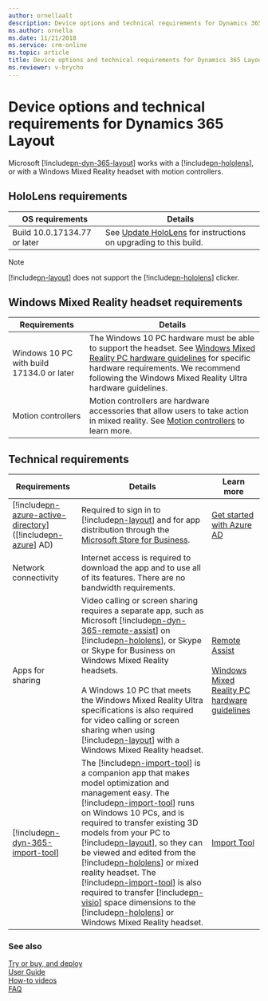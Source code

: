 ```yaml
---
author: ornellaalt
description: Device options and technical requirements for Dynamics 365 Layout
ms.author: ornella
ms.date: 11/21/2018
ms.service: crm-online
ms.topic: article
title: Device options and technical requirements for Dynamics 365 Layout
ms.reviewer: v-brycho
---
```


# Device options and technical requirements for Dynamics 365 Layout

Microsoft [!include[pn-dyn-365-layout](../includes/pn-dyn-365-layout.md)] works with a [!include[pn-hololens](../includes/pn-hololens.md)], or with a Windows Mixed Reality headset with
motion controllers.

## HoloLens requirements

| **OS requirements**          | **Details**                                                                                                                           |
|------------------------------|---------------------------------------------------------------------------------------------------------------------------------------|
| Build 10.0.17134.77 or later | See [Update HoloLens](https://support.microsoft.com/help/12643/hololens-update-hololens) for instructions on upgrading to this build. |

> [!NOTE]
> [!include[pn-layout](../includes/pn-layout.md)] does not support the [!include[pn-hololens](../includes/pn-hololens.md)] clicker.

## Windows Mixed Reality headset requirements

| **Requirements**                          | **Details**                                                                                                                                                                                                                                                                                                                          |
|-------------------------------------------|--------------------------------------------------------------------------------------------------------------------------------------------------------------------------------------------------------------------------------------------------------------------------------------------------------------------------------------|
| Windows 10 PC with build 17134.0 or later | The Windows 10 PC hardware must be able to support the headset. See [Windows Mixed Reality PC hardware guidelines](https://support.microsoft.com/en-us/help/4039260/windows-10-mixed-reality-pc-hardware-guidelines) for specific hardware requirements. We recommend following the Windows Mixed Reality Ultra hardware guidelines. |
| Motion controllers                        | Motion controllers are hardware accessories that allow users to take action in mixed reality. See [Motion controllers](https://docs.microsoft.com/en-us/windows/mixed-reality/motion-controllers) to learn more.                                                                                                                     |

Technical requirements
----------------------

| **Requirements**                   | **Details**                                                                                                                                                                                                                                                                                                                                                                                             | **Learn more**                                                                                                                                                |
|------------------------------------|---------------------------------------------------------------------------------------------------------------------------------------------------------------------------------------------------------------------------------------------------------------------------------------------------------------------------------------------------------------------------------------------------------|---------------------------------------------------------------------------------------------------------------------------------------------------------------|
| [!include[pn-azure-active-directory](../includes/pn-azure-active-directory.md)] ([!include[pn-azure](../includes/pn-azure.md)] AD)  | Required to sign in to [!include[pn-layout](../includes/pn-layout.md)] and for app distribution through the [Microsoft Store for Business](https://docs.microsoft.com/en-us/microsoft-store/sign-up-microsoft-store-for-business).                                                                                                                                                                                                               | [Get started with Azure AD](https://docs.microsoft.com/en-us/azure/active-directory/get-started-azure-ad)                                                     |
| Network connectivity               | Internet access is required to download the app and to use all of its features. There are no bandwidth requirements.                                                                                                                                                                                                                                                                                    |                                                                                                                                                               |
| Apps for sharing    | Video calling or screen sharing requires a separate app, such as Microsoft [!include[pn-dyn-365-remote-assist](../includes/pn-dyn-365-remote-assist.md)] on [!include[pn-hololens](../includes/pn-hololens.md)], or Skype or Skype for Business on Windows Mixed Reality headsets. <br> <br>  A Windows 10 PC that meets the Windows Mixed Reality Ultra specifications is also required for video calling or screen sharing when using [!include[pn-layout](../includes/pn-layout.md)] with a Windows Mixed Reality headset.                                                                                                                                                                                                               | [Remote Assist](../remote-assist/user-guide.md) <br> <br>  [Windows Mixed Reality PC hardware guidelines](https://support.microsoft.com/en-us/help/4039260/windows-10-mixed-reality-pc-hardware-guidelines)                     |               
| [!include[pn-dyn-365-import-tool](../includes/pn-dyn-365-import-tool.md)] | The [!include[pn-import-tool](../includes/pn-import-tool.md)] is a companion app that makes model optimization and management easy. The [!include[pn-import-tool](../includes/pn-import-tool.md)] runs on Windows 10 PCs, and is required to transfer existing 3D models from your PC to [!include[pn-layout](../includes/pn-layout.md)], so they can be viewed and edited from the [!include[pn-hololens](../includes/pn-hololens.md)] or mixed reality headset. The [!include[pn-import-tool](../includes/pn-import-tool.md)] is also required to transfer [!include[pn-visio](../includes/pn-visio.md)] space dimensions to the [!include[pn-hololens](../includes/pn-hololens.md)] or Windows Mixed Reality headset. | [Import Tool](user-guide.md)    |

### See also
[Try or buy, and deploy](../licensing/buy-and-deploy.md)<br/>
[User Guide](user-guide.md)<br/>
[How-to videos](https://go.microsoft.com/fwlink/p/?linkid=2021489)<br/>
[FAQ](faq.md)<br/>
